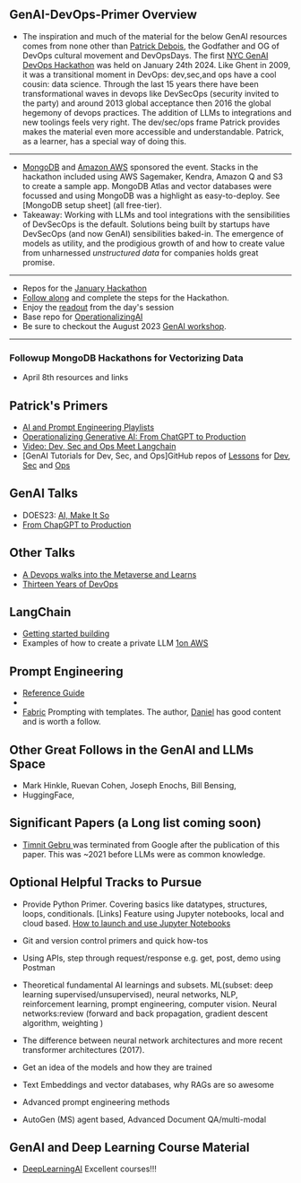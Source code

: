 ## GenAI-DevOps-Primer Overview

- The inspiration and much of the material for the below GenAI resources comes from none other than [Patrick Debois](https://www.jedi.be/), the Godfather and OG of DevOps cultural movement and DevOpsDays. The first [NYC GenAI DevOps Hackathon](https://www.mongodb.com/community/forums/t/new-york-devops-for-genai-hackathon-nyc/260804) was held on January 24th 2024. Like Ghent in 2009, it was a transitional moment in DevOps: dev,sec,and ops have a cool cousin: data science. Through the last 15 years there have been transformational waves in devops like DevSecOps (security invited to the party) and around 2013 global acceptance then 2016 the global hegemony of devops practices. The addition of LLMs to integrations and new toolings feels very right. The dev/sec/ops frame Patrick provides makes the material even more accessible and understandable. Patrick, as a learner, has a special way of doing this. 

____

- [MongoDB](https://www.mongodb.com/) and [Amazon AWS](https://aws.amazon.com/) sponsored the event. Stacks in the hackathon included using AWS Sagemaker, Kendra, Amazon Q and S3 to create a sample app. MongoDB Atlas and vector databases were focussed and using MongoDB was a highlight as easy-to-deploy. See [MongoDB setup sheet] (all free-tier).
- Takeaway: Working with LLMs and tool integrations with the sensibilities of DevSecOps is the default. Solutions being built by startups have DevSecOps (and now GenAI) sensibilities baked-in. The emergence of models as utility, and the prodigious growth of  and how to create value from unharnessed *unstructured data* for companies holds great promise.

____

- Repos for the [January Hackathon](https://github.com/OperationalizingAI/Hackathon-1-24-24) 
- [Follow along](https://github.com/OperationalizingAI/Hackathon-1-24-24/blob/main/NYC%20GenAI%20Hackathon%20Preparation%20Sheet.pdf) and complete the steps for the Hackathon.
- Enjoy the [readout](https://github.com/OperationalizingAI/Hackathon-1-24-24/blob/main/Hackathon%2001-24-24%20Projects%20and%20Readouts.pdf) from the day's session
- Base repo for [OperationalizingAI](https://github.com/operationalizingai) 
- Be sure to checkout the August 2023 [GenAI workshop](https://github.com/OperationalizingAI/GAIHackathon0823).

____

### Followup MongoDB Hackathons for Vectorizing Data

- April 8th resources and links 


## Patrick's Primers 

- [AI and Prompt Engineering Playlists](https://www.youtube.com/playlist?list=PLXIQpjhVJyXq_WRz-JMDLJ6ufTGVLcraw)
- [Operationalizing Generative AI: From ChatGPT to Production](https://www.youtube.com/watch?v=7Qr1f4f8u64&list=PLXIQpjhVJyXq_WRz-JMDLJ6ufTGVLcraw&index=1)
- [Video: Dev, Sec and Ops Meet Langchain](https://www.youtube.com/watch?v=ivXV_jDqOKk&t=2s)
- [GenAI Tutorials for Dev, Sec, and Ops]GitHub repos of [Lessons](https://github.com/jedi4ever/learning-llms-and-genai-for-dev-sec-ops/tree/main/lessons) for [Dev](https://github.com/jedi4ever/learning-llms-and-genai-for-dev-sec-ops/tree/main/lessons/developer), [Sec](https://github.com/jedi4ever/learning-llms-and-genai-for-dev-sec-ops/tree/main/lessons/security) and [Ops](https://github.com/jedi4ever/learning-llms-and-genai-for-dev-sec-ops/tree/main/lessons/operations)

## GenAI Talks 
- DOES23: [AI, Make It So](https://youtu.be/EDDa5bu480Q)
- [From ChapGPT to Production](https://youtu.be/7Qr1f4f8u64?si=ju08YvRp6d9IJ8ud)

## Other Talks 
-  [A Devops walks into the Metaverse and Learns](https://www.youtube.com/watch?v=Sh6Xv8lkIMY)
-  [Thirteen Years of DevOps](https://www.youtube.com/watch?v=RJtgt2SqOK0)

## LangChain 


- [Getting started building](https://towardsdatascience.com/getting-started-with-langchain-a-beginners-guide-to-building-llm-powered-applications-95fc8898732c)
- Examples of how to create a private LLM [1](https://github.com/imartinez/privateGPT)[on AWS](https://github.com/singlestore-labs/private-llm-aws) 

## Prompt Engineering

- [Reference Guide](https://www.promptingguide.ai/) 
- 
- [Fabric](https://github.com/danielmiessler/fabric) Prompting with templates. The author, [Daniel](https://danielmiessler.com/) has good content and is worth a follow.


## Other Great Follows in the GenAI and LLMs Space

- Mark Hinkle, Ruevan Cohen, Joseph Enochs, Bill Bensing, 
- HuggingFace, 

## Significant Papers (a Long list coming soon)

- [Timnit Gebru ](https://dl.acm.org/doi/10.1145/3442188.3445922) was terminated from Google after the publication of this paper. This was ~2021 before LLMs were as common knowledge. 
  

## Optional Helpful Tracks to Pursue

- Provide Python Primer. Covering basics like datatypes, structures, loops, conditionals. [Links] Feature using Jupyter notebooks, local and cloud based. [How to launch and use Jupyter Notebooks](https://www.codecademy.com/article/how-to-use-jupyter-notebooks)

- Git and version control primers and quick how-tos
- Using APIs, step through request/response e.g. get, post, demo using Postman 
- Theoretical fundamental AI learnings and subsets. ML(subset: deep learning supervised/unsupervised), neural networks, NLP, reinforcement learning, prompt engineering, computer vision. Neural networks:review (forward and back propagation, gradient descent algorithm, weighting ) 

- The difference between neural network architectures and more recent transformer architectures (2017).  
- Get an idea of the models and how they are trained
- Text Embeddings and vector databases, why RAGs are so awesome
- Advanced prompt engineering methods
- AutoGen (MS) agent based, Advanced Document QA/multi-modal 



## GenAI and Deep Learning Course Material

- [DeepLearningAI](https://learn.deeplearning.ai/) Excellent courses!!!

